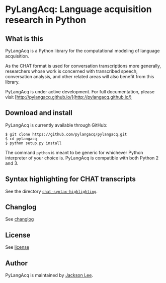 PyLangAcq: Language acquisition research in Python
==================================================

What is this
------------

PyLangAcq is a Python library for the computational modeling of language acquisition.

As the CHAT format is used for conversation transcriptions more generally, researchers whose work is concerned with transcribed speech, conversation analysis, and other related areas will also benefit from this library.

PyLangAcq is under active development. For full documentation,
please visit [http://pylangacq.github.io/](http://pylangacq.github.io/)

Download and install
--------------------

PyLangAcq is currently available through GitHub:

    $ git clone https://github.com/pylangacq/pylangacq.git
    $ cd pylangacq
    $ python setup.py install

The command `python` is meant to be generic for whichever Python interpreter of your choice is. PyLangAcq is compatible with both Python 2 and 3.


Syntax highlighting for CHAT transcripts
----------------------------------------

See the directory [`chat-syntax-highlighting`](chat-syntax-highlighting).


Changlog
--------

See [changlog](changelog.md)


License
-------

See [license](license.txt)


Author
------

PyLangAcq is maintained by [Jackson Lee](http://jacksonllee.com/).

